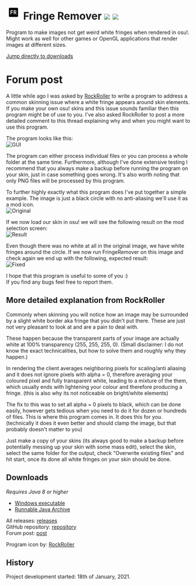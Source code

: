 # <img src="FringeRemover/src/icon.png" width="40"/> Fringe Remover [![](https://img.shields.io/github/release/RoanH/FringeRemover.svg)](https://github.com/RoanH/FringeRemover/releases) [![](https://img.shields.io/github/downloads/RoanH/FringeRemover/total.svg)](#downloads)
Program to make images not get weird white fringes when rendered in osu!. Might work as well for other games or OpenGL applications that render images at different sizes.

[Jump directly to downloads](#downloads)

# Forum post
A little while ago I was asked by [RockRoller](https://osu.ppy.sh/users/8388854) to write a program to address a common skinning issue where a white fringe appears around skin elements. If you make your own osu! skins and this issue sounds familiar then this program might be of use to you. I've also asked RockRoller to post a more detailed comment to this thread explaining why and when you might want to use this program.

The program looks like this:<br>
![GUI](https://media.roanh.dev/fringeremover/gui.png)

The program can either process individual files or you can process a whole folder at the same time. Furthermore, although I've done extensive testing I recommend that you always make a backup before running the program on your skin, just in case something goes wrong. It's also worth noting that only PNG files will be processed by this program.

To further highly exactly what this program does I've put together a simple example. The image is just a black circle with no anti-aliasing we'll use it as a mod icon.    
![Original](https://media.roanh.dev/fringeremover/ex1.png)

If we now load our skin in osu! we will see the following result on the mod selection screen:    
![Result](https://media.roanh.dev/fringeremover/ex2.png)

Even though there was no white at all in the original image, we have white fringes around the circle. If we now run FringeRemover on this image and check again we end up with the following, expected result:    
![Fixed](https://media.roanh.dev/fringeremover/ex3.png)

I hope that this program is useful to some of you :)<br>
If you find any bugs feel free to report them.

## More detailed explanation from RockRoller
Commonly when skinning you will notice how an image may be surrounded by a slight white border aka fringe that you didn't put there. These are just not very pleasant to look at and are a pain to deal with.

These happen because the transparent parts of your image are actually white at 100% transparency (255, 255, 255, 0). (Small disclaimer: I do not know the exact technicalities, but how to solve them and roughly why they happen.) 

In rendering the client averages neighboring pixels for scaling/anti aliasing and it does not ignore pixels with alpha = 0, therefore averaging your coloured pixel and fully transparent white, leading to a mixture of the them, which usually ends with lightening your colour and therefore producing a fringe. (this is also why its not noticeable on bright/white elements)

The fix to this was to set all alpha = 0 pixels to black, which can be done easily, however gets tedious when you need to do it for dozen or hundreds of files. This is where this program comes in. It does this for you. (technically it does it even better and should clamp the image, but that probably doesn't matter to you) 

Just make a copy of your skins (its always good to make a backup before potentially messing up your skin with some mass edit), select the skin, select the same folder for the output, check "Overwrite existing files" and hit start, once its done all white fringes on your skin should be done. 

## Downloads
_Requires Java 8 or higher_    
- [Windows executable](https://github.com/RoanH/FringeRemover/releases/download/v1.0/FringeRemover-v1.0.exe)<br>
- [Runnable Java Archive](https://github.com/RoanH/FringeRemover/releases/download/v1.0/FringeRemover-v1.0.jar)

All releases: [releases](https://github.com/RoanH/FringeRemover/releases)<br>
GitHub repository: [repository](https://github.com/RoanH/FringeRemover)<br>
Forum post: [post](https://osu.ppy.sh/community/forums/topics/1244643)

Program icon by: [RockRoller](https://osu.ppy.sh/users/8388854)

## History
Project development started: 18th of January, 2021.